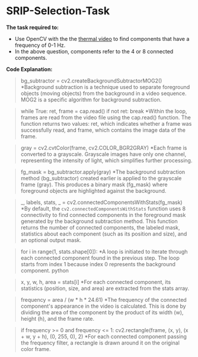 # SRIP-Selection-Task

**The task required to:**
* Use OpenCV with the the [thermal video](https://drive.google.com/file/d/1PWS2MoFphHwTwblN82QZZbYqEmycN0Jj/view) to find components that have a frequency of 0-1 Hz. 
* In the above question, components refer to the 4 or 8 connected components. 

**Code Explanation:**
> bg_subtractor = cv2.createBackgroundSubtractorMOG2()
*Background subtraction is a technique used to separate foreground objects (moving objects) from the background in a video sequence. MOG2 is a specific algorithm for background subtraction.

> while True:
>   ret, frame = cap.read()
>   if not ret:
>       break
*Within the loop, frames are read from the video file using the cap.read() function. The function returns two values: ret, which indicates whether a frame was successfully read, and frame, which contains the image data of the frame. 

> gray = cv2.cvtColor(frame, cv2.COLOR_BGR2GRAY)
*Each frame is converted to a grayscale. Grayscale images have only one channel, representing the intensity of light, which simplifies further processing.

> fg_mask = bg_subtractor.apply(gray)
*The background subtraction method (bg_subtractor) created earlier is applied to the grayscale frame (gray). This produces a binary mask (fg_mask) where foreground objects are highlighted against the background.

> _, labels, stats, _ = cv2.connectedComponentsWithStats(fg_mask)
*By default, the `cv2.connectedComponentsWithStats` function uses 8 connectivity to find connected components in the foreground mask generated by the background subtraction method. This function returns the number of connected components, the labeled mask, statistics about each component (such as its position and size), and an optional output mask.

> for i in range(1, stats.shape[0]):
*A loop is initiated to iterate through each connected component found in the previous step. The loop starts from index 1 because index 0 represents the background component.
python

> x, y, w, h, area = stats[i]
*For each connected component, its statistics (position, size, and area) are extracted from the stats array.

> frequency = area / (w * h * 24.61)
*The frequency of the connected component's appearance in the video is calculated. This is done by dividing the area of the component by the product of its width (w), height (h), and the frame rate.

> if frequency >= 0 and frequency <= 1:
>   cv2.rectangle(frame, (x, y), (x + w, y + h), (0, 255, 0), 2)
*For each connected component passing the frequency filter, a rectangle is drawn around it on the original color frame.
